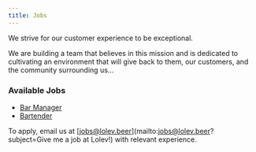 ```yaml
---
title: Jobs
---
```

We strive for our customer experience to be exceptional.

We are building a team that believes in this mission and is dedicated to cultivating an environment that will give back to them, our customers, and the community surrounding us...


### Available Jobs

 - [Bar Manager](/jobs/bar-manager)
 - [Bartender](/jobs/bartender)   

To apply, email us at [jobs@lolev.beer](mailto:jobs@lolev.beer?subject=Give me a job at Lolev!) with relevant experience.
